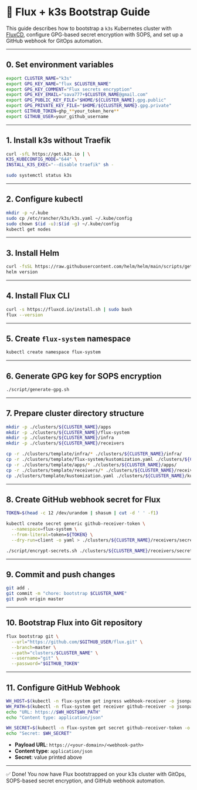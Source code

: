 # 🚀 Flux + k3s Bootstrap Guide

This guide describes how to bootstrap a `k3s` Kubernetes cluster with [FluxCD](https://fluxcd.io), configure GPG-based secret encryption with SOPS, and set up a GitHub webhook for GitOps automation.

---

## 0. Set environment variables

```sh
export CLUSTER_NAME="k3s"
export GPG_KEY_NAME="flux $CLUSTER_NAME"
export GPG_KEY_COMMENT="Flux secrets encryption"
export GPG_KEY_EMAIL="sava777+$CLUSTER_NAME@gmail.com"
export GPG_PUBLIC_KEY_FILE="$HOME/${CLUSTER_NAME}.gpg.public"
export GPG_PRIVATE_KEY_FILE="$HOME/${CLUSTER_NAME}.gpg.private"
export GITHUB_TOKEN=ghp_**your_token_here**
export GITHUB_USER=your_github_username
```

---

## 1. Install k3s without Traefik

```sh
curl -sfL https://get.k3s.io | \
K3S_KUBECONFIG_MODE="644" \
INSTALL_K3S_EXEC="--disable traefik" sh -

sudo systemctl status k3s
```

---

## 2. Configure kubectl

```sh
mkdir -p ~/.kube
sudo cp /etc/rancher/k3s/k3s.yaml ~/.kube/config
sudo chown $(id -u):$(id -g) ~/.kube/config
kubectl get nodes
```

---

## 3. Install Helm

```sh
curl -fsSL https://raw.githubusercontent.com/helm/helm/main/scripts/get-helm-3 | bash
helm version
```

---

## 4. Install Flux CLI

```sh
curl -s https://fluxcd.io/install.sh | sudo bash
flux --version
```

---

## 5. Create `flux-system` namespace

```sh
kubectl create namespace flux-system
```

---

## 6. Generate GPG key for SOPS encryption

```sh
./script/generate-gpg.sh
```

---

## 7. Prepare cluster directory structure

```sh
mkdir -p ./clusters/${CLUSTER_NAME}/apps
mkdir -p ./clusters/${CLUSTER_NAME}/flux-system
mkdir -p ./clusters/${CLUSTER_NAME}/infra
mkdir -p ./clusters/${CLUSTER_NAME}/receivers

cp -r ./clusters/template/infra/* ./clusters/${CLUSTER_NAME}/infra/
cp -r ./clusters/template/flux-system/kustomization.yaml ./clusters/${CLUSTER_NAME}/flux-system/kustomization.yaml
cp -r ./clusters/template/apps/* ./clusters/${CLUSTER_NAME}/apps/
cp -r ./clusters/template/receivers/* ./clusters/${CLUSTER_NAME}/receivers/
cp ./clusters/template/kustomization.yaml ./clusters/${CLUSTER_NAME}/kustomization.yaml
```

---

## 8. Create GitHub webhook secret for Flux

```sh
TOKEN=$(head -c 12 /dev/urandom | shasum | cut -d ' ' -f1)

kubectl create secret generic github-receiver-token \
  --namespace=flux-system \
  --from-literal=token=${TOKEN} \
  --dry-run=client -o yaml > ./clusters/${CLUSTER_NAME}/receivers/secret-github-receiver-token.yaml

./script/encrypt-secrets.sh ./clusters/${CLUSTER_NAME}/receivers/secret-github-receiver-token.yaml
```

---

## 9. Commit and push changes

```sh
git add .
git commit -m "chore: bootstrap $CLUSTER_NAME"
git push origin master
```

---

## 10. Bootstrap Flux into Git repository

```sh
flux bootstrap git \
  --url="https://github.com/$GITHUB_USER/flux.git" \
  --branch=master \
  --path="clusters/$CLUSTER_NAME" \
  --username="git" \
  --password="$GITHUB_TOKEN"
```

---

## 11. Configure GitHub Webhook

```sh
WH_HOST=$(kubectl -n flux-system get ingress webhook-receiver -o jsonpath='{.spec.rules[0].host}')
WH_PATH=$(kubectl -n flux-system get receiver github-receiver -o jsonpath='{.status.webhookPath}')
echo "URL: https://$WH_HOST$WH_PATH"
echo "Content type: application/json"

WH_SECRET=$(kubectl -n flux-system get secret github-receiver-token -o jsonpath='{.data.token}' | base64 -d; echo)
echo "Secret: $WH_SECRET"
```

* **Payload URL**: `https://<your-domain>/<webhook-path>`
* **Content type**: `application/json`
* **Secret**: value printed above

---

✅ Done! You now have Flux bootstrapped on your k3s cluster with GitOps, SOPS-based secret encryption, and GitHub webhook automation.
